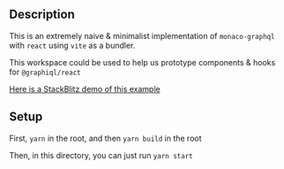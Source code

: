 ## Description

This is an extremely naive & minimalist implementation of `monaco-graphql` with `react` using `vite` as a bundler.

This workspace could be used to help us prototype components & hooks for `@graphiql/react`

[Here is a StackBlitz demo of this example](https://stackblitz.com/edit/monaco-graphql-react-vite?file=src/App.tsx)

## Setup

First, `yarn` in the root, and then `yarn build` in the root

Then, in this directory, you can just run `yarn start`
